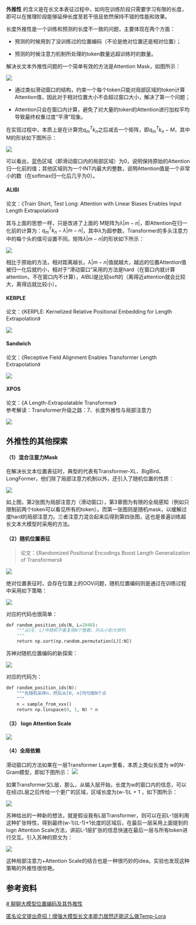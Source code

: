 
**外推性** 的含义是在长文本表征过程中，如何在训练阶段只需要学习有限的长度，即可以在推理阶段能够延伸长度至若干倍且依然保持不错的性能和效果。

长度外推性是一个训练和预测的长度不一致的问题，主要体现在两个方面：

- 预测的时候用到了没训练过的位置编码（不论是绝对位置还是相对位置）；
    
- 预测的时候注意力机制所处理的token数量远超训练时的数量。
    

解决长文本外推性问题的一个简单有效的方法是Attention Mask，如图所示：

![](img/Pasted%20image%2020231126165946.png)

- 通过类似滑动窗口的结构，约束一个每个token只能对局部区域的token计算Attention值，因此对于相对位置大小不会超过窗口大小，解决了第一个问题；
    
- Attention只会在窗口内计算，避免了对大量的token的Attention进行加权平均导致最终权重过度“平滑”现象。

在实现过程中，本质上是在计算完$q_m^Tk_n$之后减去一个矩阵，即$q_m^Tk_n-M$，其中M的形状如下图所示：

![](img/Pasted%20image%2020231126170051.png)

可以看出，蓝色区域（即滑动窗口内的局部区域）为0，说明保持原始的Attention归一化前的值；其他区域则为一个INT内最大的整数，说明Attention值是一个非常小的数（在softmax归一化后几乎为0）。

#### ALIBI

论文：《Train Short, Test Long: Attention with Linear Biases Enables Input Length Extrapolation》

其与上面的思想一样，只是改进了上面的 M矩阵为$\lambda|m-n|$，即Attention在归一化前的计算为：$q_m^Tk_n-\lambda|m-n|$，其中$\lambda$为超参数，Transformer的多头注意力中的每个头的值可设置不同。矩阵$\lambda|m-n|$的形状如下所示：

![](img/Pasted%20image%2020231126170350.png)

相比于原始的方法，相对距离越长，$\lambda|m-n|$值就越大，越远的位置Attention值被归一化后就约小，相对于“滑动窗口”采用的方法是hard（在窗口内就计算attention，不在窗口内不计算），AIBLI是比较soft的（离得近attention就会比较大，离得远就比较小）。

#### KERPLE

论文：《KERPLE: Kernelized Relative Positional Embedding for Length Extrapolation》

![](img/Pasted%20image%2020231126170556.png)

#### Sandwich

论文：《Receptive Field Alignment Enables Transformer Length Extrapolation》

![](img/Pasted%20image%2020231126170626.png)

#### XPOS

论文：《A Length-Extrapolatable Transformer》  
参考解读：Transformer升级之路：7、长度外推性与局部注意力

![](img/Pasted%20image%2020231126170714.png)

## 外推性的其他探索

#### （1）混合注意力Mask

在解决长文本位置表征时，典型的代表有Transformer-XL、BigBird、LongFormer，他们除了局部注意力机制以外，还引入了随机位置的性质：

![](img/Pasted%20image%2020231126170753.png)

如上图，第2张图为局部注意力（滑动窗口），第3章图为有限的全局感知（例如只限制前两个token可以看见所有的token）。而第一张图则是随机mask，以缓解过度hard的局部注意力。三者注意力混合起来后得到第四张图，这也是普遍训练超长文本大模型时采用的方法。

#### （2）随机位置表征

> 论文：《Randomized Positional Encodings Boost Length Generalization of Transformers》

![](img/Pasted%20image%2020231126170811.png)


绝对位置表征时，会存在位置上的OOV问题，随机位置编码则是通过在训练过程中采用如下策略：

![](img/Pasted%20image%2020231126170830.png)

对应的代码也很简单：

```python
def random_position_ids(N, L=2048):       
	"""从[0, L)中随机不重复挑N个整数，并从小到大排列       
	"""       
	return np.sort(np.random.permutation(L)[:N])
```

苏神对随机位置编码的新探索：

![](img/Pasted%20image%2020231126171028.png)

对应的代码为：

```python
def random_position_ids(N):  
    """先随机采样n，然后从[0, n]均匀取N个点  
    """  
    n = sample_from_xxx()  
    return np.linspace(0, 1, N) * n
```

#### （3） logn Attention Scale

![](img/Pasted%20image%2020231126171113.png)

#### （4）全局依赖

滑动窗口的方法如果在一层Transformer Layer里看，本质上类似长度为 w的N-Gram模型，即如下图所示：
![](img/Pasted%20image%2020231126171204.png)

如果Transformer又L层，那么，从输入层开始，长度为w的窗口内的信息，可以在经过L层之后传给一个更广的区域，区域长度为(w-1)L + 1 ，如下图所示：

![](img/Pasted%20image%2020231126171302.png)

苏神给出的一种新的想法，就是假设我有L层Transformer，则可以在前L-1层利用这种扩张特性，得到最终(w-1)(L-1)+1长度的区域后，在最后一层采用上面提到的 logn Attention Scale方法，讲前L-1层扩张的信息快速在最后一层与所有token进行交互。引入苏神的原文为：

![](img/Pasted%20image%2020231126171401.png)

这种局部注意力+Attention Scale的结合也是一种很巧妙的idea。实验也发现这种策略的外推性很惊艳。

## 参考资料

[# 聊聊大模型位置编码及其外推性](https://mp.weixin.qq.com/s/KHvQsUB3YmWNVosIxjYtig)

[匿名论文提出奇招！增强大模型长文本能力居然还能这么做Temp-Lora](https://mp.weixin.qq.com/s/V9C0s4HR2cQinz1Bgrjsiw)



